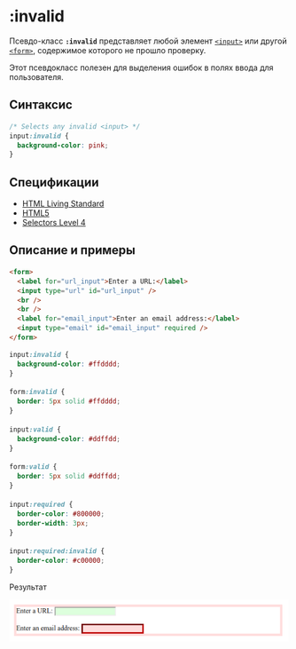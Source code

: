 # :invalid

Псевдо-класс **`:invalid`** представляет любой элемент [`<input>`](../html/input.md) или другой [`<form>`](../html/form.md), содержимое которого не прошло проверку.

Этот псевдокласс полезен для выделения ошибок в полях ввода для пользователя.

## Синтаксис

```css
/* Selects any invalid <input> */
input:invalid {
  background-color: pink;
}
```

## Спецификации

- [HTML Living Standard](https://html.spec.whatwg.org/multipage/#selector-invalid)
- [HTML5](http://www.w3.org/TR/html5/#selector-invalid)
- [Selectors Level 4](https://drafts.csswg.org/selectors-4/#validity-pseudos)

## Описание и примеры

```html tab="HTML"
<form>
  <label for="url_input">Enter a URL:</label>
  <input type="url" id="url_input" />
  <br />
  <br />
  <label for="email_input">Enter an email address:</label>
  <input type="email" id="email_input" required />
</form>
```

```css tab="CSS"
input:invalid {
  background-color: #ffdddd;
}

form:invalid {
  border: 5px solid #ffdddd;
}

input:valid {
  background-color: #ddffdd;
}

form:valid {
  border: 5px solid #ddffdd;
}

input:required {
  border-color: #800000;
  border-width: 3px;
}

input:required:invalid {
  border-color: #c00000;
}
```

Результат

![Пример работы псевдокласса :invalid](invalid.png)
